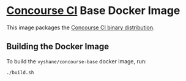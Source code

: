 # [Concourse CI](http://concourse.ci) Base Docker Image

This image packages the [Concourse CI binary distribution](https://github.com/concourse/bin).

## Building the Docker Image

To build the `vyshane/concourse-base` docker image, run:

```
./build.sh
```